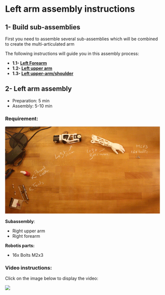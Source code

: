 # Left arm assembly instructions


## 1- Build sub-assemblies

First you need to assemble several sub-assemblies which will be combined to create the multi-articulated arm

The following instructions will guide you in this assembly process:

- **1.1- [Left Forearm ](subassemblies/left_forearm_assembly_instructions.md)**
- **1.2- [Left upper arm](subassemblies/left_upper_arm_assembly_instructions.md)**
- **1.3- [Left upper-arm/shoulder](subassemblies/left_upper_arm_shoulder_assembly_instructions.md)**



## 2- Left arm assembly

- Preparation: 5 min
- Assembly: 5-10 min

### Requirement:
![](img/left_arm_assembly.jpg)

**Subassembly**:
- Right upper arm
- Right forearm

**Robotis parts:**
- 16x Bolts M2x3

### Video instructions:
Click on the image below to display the video:

[![](http://img.youtube.com/vi/TZb6_hVlmcA/0.jpg)](http://youtu.be/TZb6_hVlmcA)
